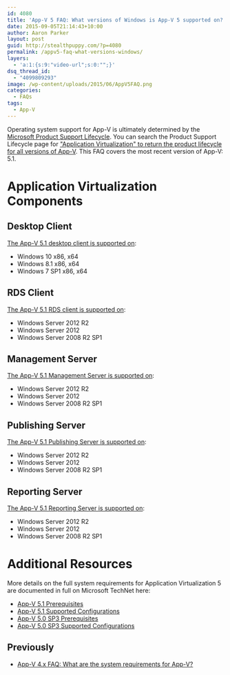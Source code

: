 ```yaml
---
id: 4080
title: 'App-V 5 FAQ: What versions of Windows is App-V 5 supported on?'
date: 2015-09-05T21:14:43+10:00
author: Aaron Parker
layout: post
guid: http://stealthpuppy.com/?p=4080
permalink: /appv5-faq-what-versions-windows/
layers:
  - 'a:1:{s:9:"video-url";s:0:"";}'
dsq_thread_id:
  - "4099809293"
image: /wp-content/uploads/2015/06/AppV5FAQ.png
categories:
  - FAQs
tags:
  - App-V
---
```

Operating system support for App-V is ultimately determined by the [Microsoft Product Support Lifecycle](https://support.microsoft.com/en-us/lifecycle). You can search the Product Support Lifecycle page for ["Application Virtualization" to return the product lifecycle for all versions of App-V](https://support.microsoft.com/en-us/lifecycle/search?sort=PN&alpha=application%20virtualization&Filter=FilterNO). This FAQ covers the most recent version of App-V: 5.1.

# Application Virtualization Components

## Desktop Client

[The App-V 5.1 desktop client is supported on](https://technet.microsoft.com/en-us/library/mt346547.aspx):

  * Windows 10 x86, x64
  * Windows 8.1 x86, x64
  * Windows 7 SP1 x86, x64

## RDS Client

[The App-V 5.1 RDS client is supported on](https://technet.microsoft.com/en-us/library/mt346547.aspx):

  * Windows Server 2012 R2
  * Windows Server 2012
  * Windows Server 2008 R2 SP1

## Management Server

[The App-V 5.1 Management Server is supported on](https://technet.microsoft.com/en-us/library/mt346547.aspx):

  * Windows Server 2012 R2
  * Windows Server 2012
  * Windows Server 2008 R2 SP1

## Publishing Server

[The App-V 5.1 Publishing Server is supported on](https://technet.microsoft.com/en-us/library/mt346547.aspx):

  * Windows Server 2012 R2
  * Windows Server 2012
  * Windows Server 2008 R2 SP1

## Reporting Server

[The App-V 5.1 Reporting Server is supported on](https://technet.microsoft.com/en-us/library/mt346547.aspx):

  * Windows Server 2012 R2
  * Windows Server 2012
  * Windows Server 2008 R2 SP1

# Additional Resources

More details on the full system requirements for Application Virtualization 5 are documented in full on Microsoft TechNet here:

  * [App-V 5.1 Prerequisites](https://technet.microsoft.com/en-us/library/mt346482.aspx)
  * [App-V 5.1 Supported Configurations](https://technet.microsoft.com/en-us/library/mt346547.aspx)
  * [App-V 5.0 SP3 Prerequisites](https://technet.microsoft.com/en-us/library/jj713458.aspx)
  * [App-V 5.0 SP3 Supported Configurations](https://technet.microsoft.com/en-us/library/dn858695.aspx)

## Previously

  * [App-V 4.x FAQ: What are the system requirements for App-V?](http://stealthpuppy.com/app-v-faq-6-what-are-the-system-requirements-for-app-v/)